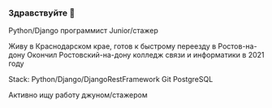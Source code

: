 ### Здравствуйте 👋

Python/Django программист  Junior/стажер 

Живу в Краснодарском крае, готов к быстрому переезду в Ростов-на-дону
Окончил Ростовский-на-дону колледж связи и информатики в 2021 году

Stack:
Python/Django/DjangoRestFramework
Git
PostgreSQL

Активно ищу работу джуном/стажером

